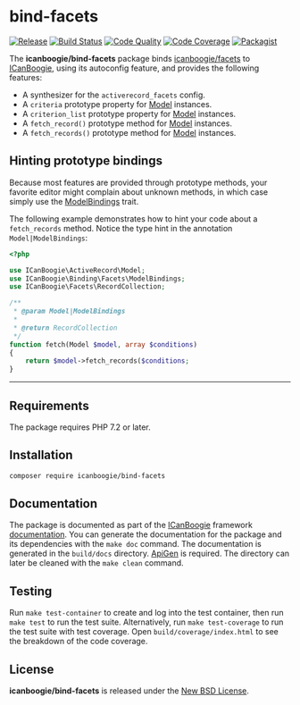 # bind-facets

[![Release](https://img.shields.io/packagist/v/icanboogie/bind-facets.svg)](https://packagist.org/packages/icanboogie/bind-facets)
[![Build Status](https://img.shields.io/github/workflow/status/ICanBoogie/bind-facets/test)](https://github.com/ICanBoogie/bind-facets/actions?query=workflow%3Atest)
[![Code Quality](https://img.shields.io/scrutinizer/g/ICanBoogie/bind-facets.svg)](https://scrutinizer-ci.com/g/ICanBoogie/bind-facets)
[![Code Coverage](https://img.shields.io/coveralls/ICanBoogie/bind-facets.svg)](https://coveralls.io/r/ICanBoogie/bind-facets)
[![Packagist](https://img.shields.io/packagist/dt/icanboogie/bind-facets.svg)](https://packagist.org/packages/icanboogie/bind-facets)

The **icanboogie/bind-facets** package binds [icanboogie/facets][] to [ICanBoogie][],
using its autoconfig feature, and provides the following features:

- A synthesizer for the `activerecord_facets` config.
- A `criteria` prototype property for [Model][] instances.
- A `criterion_list` prototype property for [Model][] instances.
- A `fetch_record()` prototype method for [Model][] instances.
- A `fetch_records()` prototype method for [Model][] instances.





## Hinting prototype bindings

Because most features are provided through prototype methods, your favorite editor might
complain about unknown methods, in which case simply use the [ModelBindings][] trait.

The following example demonstrates how to hint your code about a `fetch_records` method.
Notice the type hint in the annotation `Model|ModelBindings`:

```php
<?php

use ICanBoogie\ActiveRecord\Model;
use ICanBoogie\Binding\Facets\ModelBindings;
use ICanBoogie\Facets\RecordCollection;

/**
 * @param Model|ModelBindings
 *
 * @return RecordCollection
 */
function fetch(Model $model, array $conditions)
{
    return $model->fetch_records($conditions;
}
```





----------





## Requirements

The package requires PHP 7.2 or later.





## Installation

```bash
composer require icanboogie/bind-facets
```





## Documentation

The package is documented as part of the [ICanBoogie][] framework
[documentation][]. You can generate the documentation for the
package and its dependencies with the `make doc` command. The documentation is generated in the
`build/docs` directory. [ApiGen](http://apigen.org/) is required. The directory can later be
cleaned with the `make clean` command.





## Testing

Run `make test-container` to create and log into the test container, then run `make test` to run the
test suite. Alternatively, run `make test-coverage` to run the test suite with test coverage. Open
`build/coverage/index.html` to see the breakdown of the code coverage.





## License

**icanboogie/bind-facets** is released under the [New BSD License](LICENSE).




[Model]:         https://icanboogie.org/api/activerecord/master/class-ICanBoogie.ActiveRecord.Model.html
[documentation]: https://icanboogie.org/api/bind-facets/master/
[ModelBindings]: https://icanboogie.org/api/bind-facets/master/class-ICanBoogie.Binding.Facets.ModelBindings.html

[icanboogie/module]: https://github.com/ICanBoogie/Module
[icanboogie/facets]: https://github.com/ICanBoogie/Render
[ICanBoogie]:        https://github.com/ICanBoogie/ICanBoogie
